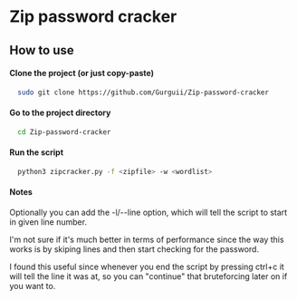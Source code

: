 # Zip password cracker
## How to use

#### Clone the project (or just copy-paste)
```bash
  sudo git clone https://github.com/Gurguii/Zip-password-cracker
```
#### Go to the project directory 
```bash
  cd Zip-password-cracker
```
#### Run the script
```bash
  python3 zipcracker.py -f <zipfile> -w <wordlist>
```
#### Notes
Optionally you can add the -l/--line <number> option, which will tell the script to start in given line number.  

I'm not sure if it's much better in terms of performance since the way this works is by skiping <number> lines and then start checking for the password.  

I found this useful since whenever you end the script by pressing ctrl+c it will tell the line it was at, so you can "continue" that bruteforcing later on if you want to.
